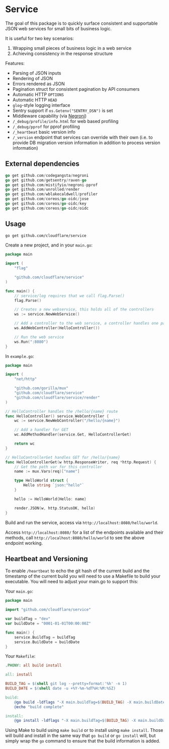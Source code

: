 # Service

The goal of this package is to quickly surface consistent and supportable JSON web services for small bits of business logic.

It is useful for two key scenarios:

1. Wrapping small pieces of business logic in a web service
2. Achieving consistency in the response structure

Features:
* Parsing of JSON inputs
* Rendering of JSON
* Errors rendered as JSON
* Pagination struct for consistent pagination by API consumers
* Automatic HTTP `OPTIONS`
* Automatic HTTP `HEAD`
* `glog`-style logging interface
* Sentry support if `os.Getenv("SENTRY_DSN")` is set
* Middleware capability (via [Negroni](https://github.com/codegangsta/negroni))
* `/_debug/profile/info.html` for web based profiling
* `/_debug/pprof` for pprof profiling
* `/_heartbeat` basic version info
* `/_version` endpoint that services can override with their own (i.e. to provide DB migration version information in addition to process version information)

## External dependencies

```go
go get github.com/codegangsta/negroni
go get github.com/getsentry/raven-go
go get github.com/mistifyio/negroni-pprof
go get github.com/unrolled/render
go get github.com/wblakecaldwell/profiler
go get github.com/coreos/go-oidc/jose
go get github.com/coreos/go-oidc/key
go get github.com/coreos/go-oidc/oidc
```

## Usage

```bash
go get github.com/cloudflare/service
```

Create a new project, and in your `main.go`:

```go
package main

import (
	"flag"

	"github.com/cloudflare/service"
)

func main() {
	// service/log requires that we call flag.Parse()
	flag.Parse()

	// Creates a new webservice, this holds all of the controllers
	ws := service.NewWebService()

	// Add a controller to the web service, a controller handles one path
	ws.AddWebController(HelloController())

	// Run the web service
	ws.Run(":8080")
}

```

In `example.go`:

```go
package main

import (
	"net/http"

	"github.com/gorilla/mux"
	"github.com/cloudflare/service"
	"github.com/cloudflare/service/render"
)

// HelloController handles the /hello/{name} route
func HelloController() service.WebController {
	wc := service.NewWebController("/hello/{name}")

	// Add a handler for GET
	wc.AddMethodHandler(service.Get, HelloControllerGet)

	return wc
}

// HelloControllerGet handles GET for /hello/{name}
func HelloControllerGet(w http.ResponseWriter, req *http.Request) {
	// Get the path var for this controller
	name := mux.Vars(req)["name"]

	type HelloWorld struct {
		Hello string `json:"hello"`
	}

	hello := HelloWorld{Hello: name}

	render.JSON(w, http.StatusOK, hello)
}
```

Build and run the service, access via `http://localhost:8080/hello/world`.

Access `http://localhost:8080/` for a list of the endpoints available and their methods, call `http://localhost:8080/hello/world` to see the above endpoint working.

## Heartbeat and Versioning

To enable `/heartbeat` to echo the git hash of the current build and the timestamp of the current build you will need to use a Makefile to build your executable. You will need to adjust your main.go to support this:

Your `main.go`:

```go
package main

import "github.com/cloudflare/service"

var buildTag = "dev"
var buildDate = "0001-01-01T00:00:00Z"

func main() {
	service.BuildTag = buildTag
	service.BuildDate = buildDate
}
```

Your `Makefile`:

```Makefile
.PHONY: all build install

all: install

BUILD_TAG = $(shell git log --pretty=format:'%h' -n 1)
BUILD_DATE = $(shell date -u +%Y-%m-%dT%H:%M:%SZ)

build:
	@go build -ldflags "-X main.buildTag=$(BUILD_TAG) -X main.buildDate=$(BUILD_DATE)"
	@echo "build complete"

install:
	@go install -ldflags "-X main.buildTag=$(BUILD_TAG) -X main.buildDate=$(BUILD_DATE)"
```

Using Make to build using `make build` or to install using `make install`. Those will build and install in the same way that `go build` or `go install` will, but simply wrap the `go` command to ensure that the build information is added.
